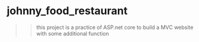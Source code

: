 # johnny_food_restaurant
>>this project is a practice of ASP.net core to build a MVC website with some additional function
>>
